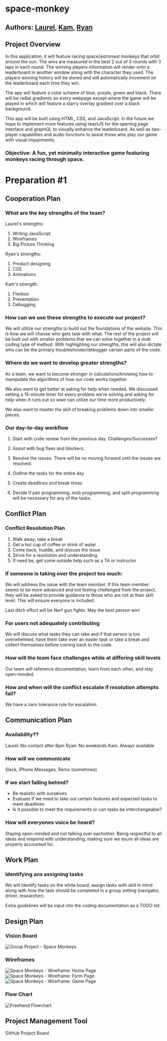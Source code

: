 # space-monkey

## Authors: [Laurel](https://github.com/gone-explauren), [Kam](https://github.com/KamWatts), [Ryan](https://github.com/Ryanb021)

## Project Overview 

In this application, it will feature racing space/astronaut monkeys that orbit around the sun. The wins are measured in the best 2 out of 3 rounds with 3 laps in each round. The winning players information will render onto a leaderboard in another window along with the character they used. The players winning history will be stored and will automatically increment on the leaderboard each time they win.

The app will feature a color scheme of blue, purple, green and black. There will be radial gradients on every webpage except where the game will be played in which will feature a starry overlay gradient over a black background.

This app will be built using HTML, CSS, and JavaScript. In the future we hope to implement more features using reactJS for the opening page interface and graphQL to visually enhance the leaderboard. As well as two-player capabilities and audio functions to assist those who play our game with visual impairments.

### Objective: A fun, yet minimally interactive game featuring monkeys racing through space.

# Preparation #1 

## Cooperation Plan 

### What are the key strengths of the team?

Laurel's strengths:

1. Writing JavaScript
2. Wireframes
3. Big Picture Thinking

Ryan's strengths:

1. Product designing
2. CSS
3. Animations

Kam's strength:

1. Flexbox
2. Presentation
3. Debugging

### How can we use these strengths to execute our project?

We will utilize our strengths to build out the foundations of the website. This is how we will choose who gets task with what. The rest of the project will be built out with smaller problems that we can solve together in a mob coding type of method. With highlighting our strengths, this will also dictate who can be the primary troubleshooter/debugger certain parts of the code.

### Where do we want to develop greater strengths?

As a team, we want to become stronger in calculations/knowing how to manipulate the algorithms of how our code works together.

We also want to get better at asking for help when needed. We discussed setting a 15-minute timer for every problem we're solving and asking for help when it runs out so wwe can utilize our time more productively.

We also want to master the skill of breaking problems down into smaller pieces.

### Our day-to-day workflow

1. Start with code review from the previous day. Challenges/Successes?

2. Assist with bug fixes and blockers.

3. Resolve the issues. There will be no moving forward until the issues are resolved.

4. Outline the tasks for the entire day

5. Create deadlines and break times

6. Decide if pair programming, mob programming, and split programming will be necessary for any of the tasks.

## Conflict Plan

### Conflict Resolution Plan

1. Walk away, take a break
2. Get a hot cup of coffee or drink of water
3. Come back, huddle, and discuss the issue
4. Strive for a resolution and understanding
5. If need be, get some outside help such as a TA or instructor

### If someone is taking over the project too much:

We will address the issue with the team member. If this team member seems to be more advanced and not feeling chellenged from the project, they will be asked to provide guidance to those who are not at their skill level. This will ensure everyone is included.

Last ditch effort will be Nerf gun fights. May the best person win!

### For users not adequately contributing

We will discuss what tasks they can take and if that person is too overwhelmed, have them take over an easier task or take a break and collect themselves before coming back to the code.

### How will the team face challenges while at differing skill levels

Our team will reference documentation, learn from each other, and stay open-minded.

### How and when will the conflict escalate if resolution attempts fail?

We have a zero tolerance rule for escalation. 

## Communication Plan

### Availability??

Laurel: No contact after 8pm
Ryan: No weekends
Kam: Always available

### How will we communicate

Slack, iPhone Messages, Remo (sometimes)

### If we start falling behind?

- Be realistic with ourselves
- Evaluate if we need to take out certain features and expected tasks to meet deadlines
- Is it possible to meet the requirements or can tasks be interchangeable?

### How will everyones voice be heard?

Staying open-minded and not talking over eachother. Being respectful to all ideas and respond with understanding, making sure we esure all ideas are properly accounted for.

## Work Plan

### Identifying ans assigning tasks
We will identify tasks on the white board, assign tasks with skill in mind along with how the task should be completed in a group setting (navigator, driver, researcher).

Extra guidelines will be input into the coding documentation as a TODO list. 

## Design Plan
### Vision Board
![Group Project - Space Monkeys](https://user-images.githubusercontent.com/71164703/218575326-d60fe3f0-6c1c-4040-9de6-83f917ea4ed6.jpeg)

### Wireframes
![Space Monkeys - Wireframe: Home Page](https://user-images.githubusercontent.com/71164703/218816718-a29e96e3-1eb8-4709-8b59-bf138c49d3f6.png)
![Space Monkeys - Wireframe: Form Page](https://user-images.githubusercontent.com/71164703/218817160-6098ee9f-bf4d-4ff6-807a-69e7bcf7ed8c.png)
![Space Monkeys - Wireframe: Game Page](https://user-images.githubusercontent.com/71164703/218803891-bc898e70-9237-4558-bff5-3637c9f5df22.png)

### Flow Chart

![Freehand Flowchart](https://user-images.githubusercontent.com/71164703/218817705-77aafc86-ab56-4695-b192-2c4dcd50b680.png)

## Project Management Tool

GitHub Project Board
